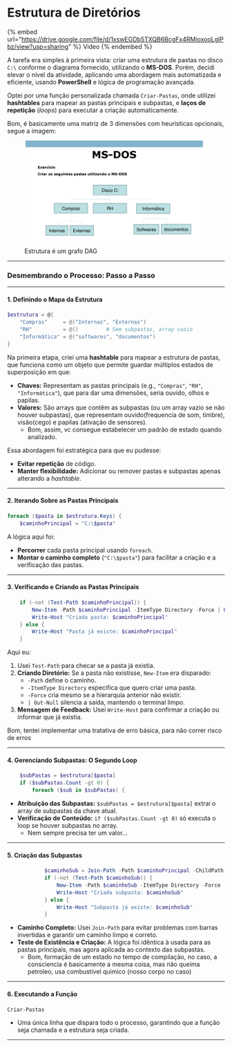 # Estrutura de Diretórios

{% embed url="https://drive.google.com/file/d/1xswEGDb5TXQB6BcgFx4RMioxooLglPbz/view?usp=sharing" %}
Video
{% endembed %}



A tarefa era simples à primeira vista: criar uma estrutura de pastas no disco `C:\` conforme o diagrama fornecido, utilizando o **MS-DOS**. Porém, decidi elevar o nível da atividade, aplicando uma abordagem mais automatizada e eficiente, usando **PowerShell** e lógica de programação avançada.

Optei por uma função personalizada chamada `Criar-Pastas`, onde utilizei **hashtables** para mapear as pastas principais e subpastas, e **laços de repetição** (_loops_) para executar a criação automaticamente.&#x20;

Bom, é basicamente uma matriz de 3 dimensões com heuristicas opcionais, segue a imagem:

<figure><img src="../../../../../../.gitbook/assets/image.png" alt=""><figcaption><p>Estrutura é um grafo DAG</p></figcaption></figure>

***

### **Desmembrando o Processo: Passo a Passo**

***

#### **1. Definindo o Mapa da Estrutura**

```powershell
$estrutura = @{
    "Compras"     = @("Internas", "Externas")
    "RH"          = @()         # Sem subpastas, array vazio
    "Informática" = @("softwares", "documentos")
}
```

Na primeira etapa, criei uma **hashtable** para mapear a estrutura de pastas, que funciona como um objeto que permite guardar múltiplos estados de superposição em que:

* **Chaves:** Representam as pastas principais (e.g., `"Compras"`, `"RH"`, `"Informática"`), que para dar uma dimensões, seria ouvido, olhos e papilas.
* **Valores:** São arrays que contêm as subpastas (ou um array vazio se não houver subpastas), que representam ouvido(frequencia de som, timbre), visão(cego) e papilas (ativação de sensores).
  * Bom, assim, vc consegue estabelecer um padrão de estado quando analizado.

Essa abordagem foi estratégica para que eu pudesse:

* **Evitar repetição** de código.
* **Manter flexibilidade:** Adicionar ou remover pastas e subpastas apenas alterando a _hashtable_.

***

#### **2. Iterando Sobre as Pastas Principais**

```powershell
foreach ($pasta in $estrutura.Keys) {
    $caminhoPrincipal = "C:\$pasta"
```

A lógica aqui foi:

* **Percorrer** cada pasta principal usando `foreach`.
* **Montar o caminho completo** (`"C:\$pasta"`) para facilitar a criação e a verificação das pastas.

***

#### **3. Verificando e Criando as Pastas Principais**

```powershell
    if (-not (Test-Path $caminhoPrincipal)) {
        New-Item -Path $caminhoPrincipal -ItemType Directory -Force | Out-Null
        Write-Host "Criada pasta: $caminhoPrincipal"
    } else {
        Write-Host "Pasta já existe: $caminhoPrincipal"
    }
```

Aqui eu:

1. Usei `Test-Path` para checar se a pasta já existia.
2. **Criando Diretório:** Se a pasta não existisse, `New-Item` era disparado:
   * `-Path` define o caminho.
   * `-ItemType Directory` especifica que quero criar uma pasta.
   * `-Force` cria mesmo se a hierarquia anterior não existir.
   * `| Out-Null` silencia a saída, mantendo o terminal limpo.
3. **Mensagem de Feedback:** Usei `Write-Host` para confirmar a criação ou informar que já existia.

Bom, tentei implementar uma tratativa de erro básica, para não correr risco de erros

***

#### **4. Gerenciando Subpastas: O Segundo Loop**

```powershell
    $subPastas = $estrutura[$pasta]
    if ($subPastas.Count -gt 0) {
        foreach ($sub in $subPastas) {
```

* **Atribuição das Subpastas:** `$subPastas = $estrutura[$pasta]` extrai o array de subpastas da chave atual.
* **Verificação de Conteúdo:** `if ($subPastas.Count -gt 0)` só executa o loop se houver subpastas no array.
  * Nem sempre precisa ter um valor...

***

#### **5. Criação das Subpastas**

```powershell
            $caminhoSub = Join-Path -Path $caminhoPrincipal -ChildPath $sub
            if (-not (Test-Path $caminhoSub)) {
                New-Item -Path $caminhoSub -ItemType Directory -Force | Out-Null
                Write-Host "Criada subpasta: $caminhoSub"
            } else {
                Write-Host "Subpasta já existe: $caminhoSub"
            }
```

* **Caminho Completo:** Usei `Join-Path` para evitar problemas com barras invertidas e garantir um caminho limpo e correto.
* **Teste de Existência e Criação:** A lógica foi idêntica à usada para as pastas principais, mas agora aplicada ao contexto das subpastas.
  * Bom, formação de um estado no tempo de compilação, no caso, a consciencia é basicamente a mesma coisa, mas não queima petroleo, usa combustivel quimico (nosso corpo no caso)

***

#### **6. Executando a Função**

```powershell
Criar-Pastas
```

* Uma única linha que dispara todo o processo, garantindo que a função seja chamada e a estrutura seja criada.

***

